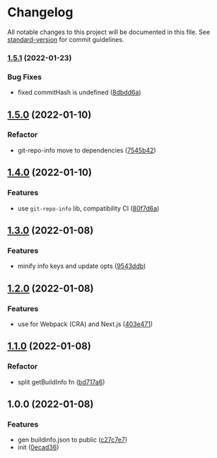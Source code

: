 # Changelog

All notable changes to this project will be documented in this file. See [standard-version](https://github.com/conventional-changelog/standard-version) for commit guidelines.

### [1.5.1](https://github.com/SolidZORO/gen-buildinfo-webpack-plugin/compare/v1.5.0...v1.5.1) (2022-01-23)


### Bug Fixes

* fixed commitHash is undefined ([8dbdd6a](https://github.com/SolidZORO/gen-buildinfo-webpack-plugin/commit/8dbdd6abe277ebc86250e158963569ca7326c282))

## [1.5.0](https://github.com/SolidZORO/gen-buildinfo-webpack-plugin/compare/v1.4.0...v1.5.0) (2022-01-10)


### Refactor

* git-repo-info move to dependencies ([7545b42](https://github.com/SolidZORO/gen-buildinfo-webpack-plugin/commit/7545b424961366a2b7f7ec2ce3eb15cffa7f99ec))

## [1.4.0](https://github.com/SolidZORO/gen-buildinfo-webpack-plugin/compare/v1.3.0...v1.4.0) (2022-01-10)


### Features

* use `git-repo-info` lib, compatibility CI ([80f7d6a](https://github.com/SolidZORO/gen-buildinfo-webpack-plugin/commit/80f7d6a9564b9a1674d07e90a6fe6008f184ad4d))

## [1.3.0](https://github.com/SolidZORO/gen-buildinfo-webpack-plugin/compare/v1.2.0...v1.3.0) (2022-01-08)


### Features

* minify info keys and update opts ([9543ddb](https://github.com/SolidZORO/gen-buildinfo-webpack-plugin/commit/9543ddbe439f9a47938fb920ba7771211ca363ba))

## [1.2.0](https://github.com/SolidZORO/gen-buildinfo-webpack-plugin/compare/v1.1.0...v1.2.0) (2022-01-08)


### Features

* use for Webpack (CRA) and Next.js ([403e471](https://github.com/SolidZORO/gen-buildinfo-webpack-plugin/commit/403e47164eb6f0e781ae5c6dd305932d96b5a3aa))

## [1.1.0](https://github.com/SolidZORO/gen-buildinfo-webpack-plugin/compare/v1.0.0...v1.1.0) (2022-01-08)


### Refactor

* split getBuildInfo fn ([bd717a6](https://github.com/SolidZORO/gen-buildinfo-webpack-plugin/commit/bd717a6469e9a4faa1564c3520316d7def7ae7ff))

## 1.0.0 (2022-01-08)


### Features

* gen buildinfo.json to public ([c27c7e7](https://github.com/SolidZORO/gen-buildinfo-webpack-plugin/commit/c27c7e779fd9dc277c54623ba3e9f18f73669c3e))
* init ([0ecad36](https://github.com/SolidZORO/gen-buildinfo-webpack-plugin/commit/0ecad36eb257d4b8e94be1989083c80998e76af4))
